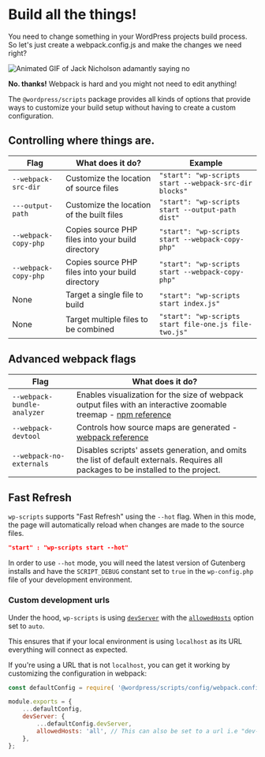 # Build all the things!

You need to change something in your WordPress projects build process. So let's just create a webpack.config.js and make the changes we need right?

![Animated GIF of Jack Nicholson adamantly saying no](https://i.giphy.com/media/v1.Y2lkPTc5MGI3NjExN3gzdGdjbTU4N2U0YWY2ZTlmemJ1dndjYzR4aGlwaGljYW96ZmN6aSZlcD12MV9pbnRlcm5hbF9naWZfYnlfaWQmY3Q9Zw/23BST5FQOc8k8/giphy.gif)

**No. thanks!** Webpack is hard and you might not need to edit anything!

The `@wordpress/scripts` package provides all kinds of options that provide ways to customize your build setup without having to create a custom configuration.

## Controlling where things are.

| Flag  | What does it do? | Example |
| ------------- | ------------- | ------------- |
| `--webpack-src-dir`  | Customize the location of source files  | `"start": "wp-scripts start --webpack-src-dir blocks"`
| `---output-path`  | Customize the location of the built files  | `"start": "wp-scripts start --output-path dist"`
| `--webpack-copy-php`  | Copies source PHP files into your build directory | `"start": "wp-scripts start --webpack-copy-php"`
| `--webpack-copy-php`  | Copies source PHP files into your build directory | `"start": "wp-scripts start --webpack-copy-php"`
| None  | Target a single file to build | `"start": "wp-scripts start index.js"`
| None  | Target multiple files to be combined | `"start": "wp-scripts start file-one.js file-two.js"`


## Advanced webpack flags

| Flag  | What does it do? 
| ------------- | ------------- | 
| `--webpack-bundle-analyzer`  | Enables visualization for the size of webpack output files with an interactive zoomable treemap - [npm reference](https://www.npmjs.com/package/webpack-bundle-analyzer)
| `--webpack-devtool`  | Controls how source maps are generated  - [webpack reference](https://webpack.js.org/configuration/devtool/#devtool)
| `--webpack-no-externals`  | Disables scripts' assets generation, and omits the list of default externals. Requires all packages to be installed to the project.


## Fast Refresh

`wp-scripts` supports "Fast Refresh" using the `--hot` flag. When in this mode, the page will automatically reload when changes are made to the source files.

```json
"start" : "wp-scripts start --hot"
```

In order to use `--hot` mode, you will need the latest version of Gutenberg installs and have the `SCRIPT_DEBUG` constant set to `true` in the `wp-config.php` file of your development environment.

### Custom development urls

Under the hood, `wp-scripts` is using [`devServer`](https://webpack.js.org/configuration/dev-server/) with the [`allowedHosts`](https://webpack.js.org/configuration/dev-server/#devserverallowedhosts) option set to `auto`.

This ensures that if your local environment is using `localhost` as its URL everything will connect as expected.

If you're using a URL that is not `localhost`, you can get it working by customizing the configuration in webpack:

```js
const defaultConfig = require( '@wordpress/scripts/config/webpack.config' );

module.exports = {
	...defaultConfig,
	devServer: {
		...defaultConfig.devServer,
		allowedHosts: 'all', // This can also be set to a url i.e "dev-site.dev'
	},
};
```
